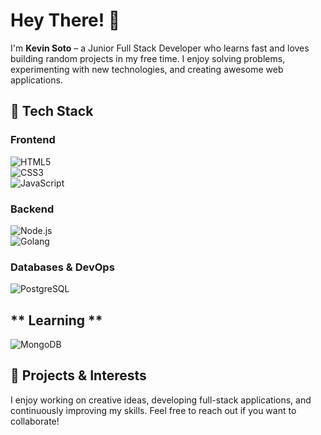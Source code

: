 # Hey There! 👋  

I'm **Kevin Soto** – a Junior Full Stack Developer who learns fast and loves building random projects in my free time. I enjoy solving problems, experimenting with new technologies, and creating awesome web applications.  

## 🔧 Tech Stack  
### **Frontend**  
![HTML5](https://img.shields.io/badge/-HTML5-E34F26?style=flat&logo=html5&logoColor=white)  
![CSS3](https://img.shields.io/badge/-CSS3-1572B6?style=flat&logo=css3&logoColor=white)  
![JavaScript](https://img.shields.io/badge/-JavaScript-F7DF1E?style=flat&logo=javascript&logoColor=black)  

### **Backend**  
![Node.js](https://img.shields.io/badge/-Node.js-339933?style=flat&logo=node.js&logoColor=white)  
![Golang](https://img.shields.io/badge/-Go-00ADD8?style=flat&logo=go&logoColor=white)  

### **Databases & DevOps**  
![PostgreSQL](https://img.shields.io/badge/-PostgreSQL-336791?style=flat&logo=postgresql&logoColor=white)  

## ** Learning **
![MongoDB](https://img.shields.io/badge/mongodb-%2347A248.svg?style=for-the-badge&logo=mongodb&logoColor=white)

## 🚀 Projects & Interests  
I enjoy working on creative ideas, developing full-stack applications, and continuously improving my skills. Feel free to reach out if you want to collaborate!  
